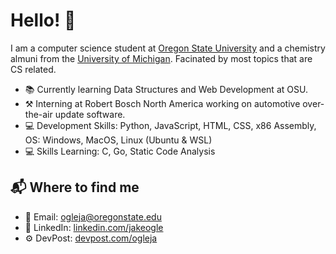 # Hello! 👋

I am a computer science student at [Oregon State University](https://eecs.oregonstate.edu/) and a chemistry almuni from the [University of Michigan](https://umich.edu/). Facinated by most topics that are CS related.

* 📚 Currently learning Data Structures and Web Development at OSU.
* ⚒ Interning at Robert Bosch North America working on automotive over-the-air update software.
* 💻 Development Skills: Python, JavaScript, HTML, CSS, x86 Assembly, OS: Windows, MacOS, Linux (Ubuntu & WSL)
* 💻 Skills Learning: C, Go, Static Code Analysis

## 📬 Where to find me
* 📧 Email: ogleja@oregonstate.edu
* 🤝 LinkedIn: [linkedin.com/jakeogle](https://www.linkedin.com/in/jakeogle/)
* ⚙ DevPost: [devpost.com/ogleja](https://devpost.com/ogleja?ref_content=user-portfolio&ref_feature=portfolio&ref_medium=global-nav)
